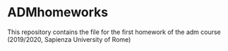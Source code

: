 # ADMhomeworks
This repository contains the file for the first homework of the adm course (2019/2020, Sapienza University of Rome)
